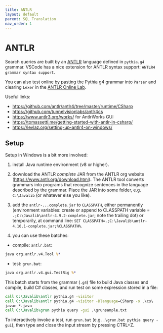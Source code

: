 ```yaml
---
title: ANTLR
layout: default
parent: SQL Translation
nav_order: 1
---
```


# ANTLR

Search queries are built by an [ANTLR](https://www.antlr.org) language defined in `pythia.g4` grammar. VSCode has a nice extension for ANTLR syntax support: `ANTLR4 grammar syntax support`.

You can also test online by pasting the Pythia g4 grammar into `Parser` and clearing `Lexer` in the [ANTLR Online Lab](http://lab.antlr.org).

Useful links:

- <https://github.com/antlr/antlr4/tree/master/runtime/CSharp>
- <https://github.com/tunnelvisionlabs/antlr4cs>
- <https://www.antlr3.org/works/> for AntlrWorks GUI
- <https://tomassetti.me/getting-started-with-antlr-in-csharp/>
- <https://levlaz.org/setting-up-antlr4-on-windows/>

## Setup

Setup in Windows is a bit more involved:

1. install Java runtime environment (v8 or higher).

2. download the ANTLR *complete* JAR from the ANTLR org website (<https://www.antlr.org/download.html>). The ANTLR tool converts grammars into programs that recognize sentences in the language described by the grammar. Place the JAR into some folder, e.g. `C:\Javalib` (or whatever else you like).

3. add the `antlr-...complete.jar` to `CLASSPATH`, either permanently (environment variables: create or append to CLASSPATH variable = `.;C:\Javalib\antlr-4.9.2-complete.jar`; note the trailing dot) or temporarily, at command line: `SET CLASSPATH=.;C:\Javalib\antlr-4.10.1-complete.jar;%CLASSPATH%`.

4. you can use these batches:

- compile: `antlr.bat`:

```bat
java org.antlr.v4.Tool %*
```

- test: `grun.bat`:

```bat
java org.antlr.v4.gui.TestRig %*
```

This batch starts from the grammar (`.g4`) file to build Java classes and compile, build C# classes, and run test on some expression stored in a file:

```bat
call C:\Javalib\antlr pythia.g4 -visitor
call C:\Javalib\antlr pythia.g4 -visitor -Dlanguage=CSharp -o .\cs\
javac *.java
call C:\Javalib\grun pythia query -gui .\grunsample.txt
```

To interactively invoke a test, run `grun.bat` (e.g. `.\grun.bat pythia query -gui`), then type and close the input stream by pressing CTRL+Z.
